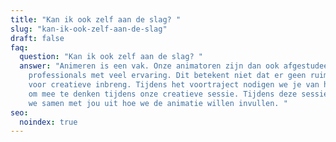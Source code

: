 ```yaml
---
title: "Kan ik ook zelf aan de slag? "
slug: "kan-ik-ook-zelf-aan-de-slag"
draft: false
faq:
  question: "Kan ik ook zelf aan de slag? "
  answer: "Animeren is een vak. Onze animatoren zijn dan ook afgestudeerde
    professionals met veel ervaring. Dit betekent niet dat er geen ruimte is
    voor creatieve inbreng. Tijdens het voortraject nodigen we je van harte uit
    om mee te denken tijdens onze creatieve sessie. Tijdens deze sessie werken
    we samen met jou uit hoe we de animatie willen invullen. "
seo:
  noindex: true
---
```

